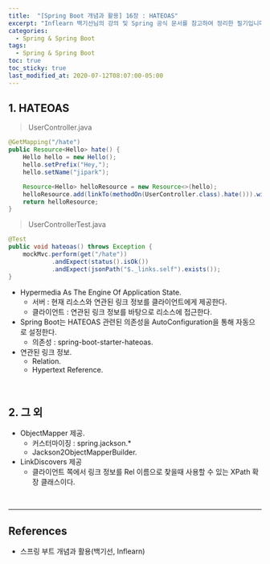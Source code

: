 ```yaml
---
title:  "[Spring Boot 개념과 활용] 16장 : HATEOAS"
excerpt: "Inflearn 백기선님의 강의 및 Spring 공식 문서를 참고하여 정리한 필기입니다."
categories:
  - Spring & Spring Boot
tags:
  - Spring & Spring Boot
toc: true
toc_sticky: true
last_modified_at: 2020-07-12T08:07:00-05:00
---
```


## 1. HATEOAS

> UserController.java

```java
@GetMapping("/hate")
public Resource<Hello> hate() {
    Hello hello = new Hello();
    hello.setPrefix("Hey,");
    hello.setName("jipark");

    Resource<Hello> helloResource = new Resource<>(hello);
    helloResource.add(linkTo(methodOn(UserController.class).hate())).withSelRel();
    return helloResource;
}
```

> UserControllerTest.java

```java
@Test
public void hateoas() throws Exception {
    mockMvc.perform(get("/hate"))
            .andExpect(status().isOk())
            .andExpect(jsonPath("$._links.self").exists());
}
```

* Hypermedia As The Engine Of Application State.
  * 서버 : 현재 리소스와 연관된 링크 정보를 클라이언트에게 제공한다.
  * 클라이언트 : 연관된 링크 정보를 바탕으로 리소스에 접근한다.
* Spring Boot는 HATEOAS 관련된 의존성을 AutoConfiguration을 통해 자동으로 설정한다.
  * 의존성 : spring-boot-starter-hateoas.
* 연관된 링크 정보.
  * Relation.
  * Hypertext Reference.

<br>

## 2. 그 외

* ObjectMapper 제공.
  * 커스터마이징 : spring.jackson.*
  * Jackson2ObjectMapperBuilder.
* LinkDiscovers 제공
  * 클라이언트 쪽에서 링크 정보를 Rel 이름으로 찾을때 사용할 수 있는 XPath 확장 클래스이다.

<br>

---

## References

* 스프링 부트 개념과 활용(백기선, Inflearn)
